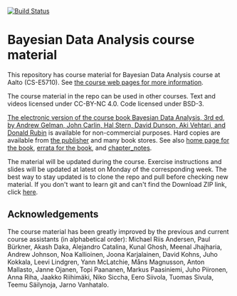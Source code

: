 [![Build Status](https://travis-ci.org/avehtari/BDA_course_Aalto.svg?branch=master)](https://travis-ci.org/avehtari/BDA_course_Aalto)

# Bayesian Data Analysis course material

This repository has course material for Bayesian Data Analysis course at Aalto (CS-E5710). See [the course web pages for more information](https://avehtari.github.io/BDA_course_Aalto/).

The course material in the repo can be used in other courses. Text and videos licensed under CC-BY-NC 4.0. Code licensed under BSD-3.

[The electronic version of the course book
Bayesian Data Analysis, 3rd ed, by Andrew Gelman, John Carlin, Hal
Stern, David Dunson, Aki Vehtari, and Donald Rubin](https://users.aalto.fi/~ave/BDA3.pdf) is available for non-commercial purposes. Hard copies are available from [the publisher](https://www.crcpress.com/Bayesian-Data-Analysis/Gelman-Carlin-Stern-Dunson-Vehtari-Rubin/p/book/9781439840955) and many book stores.
See also [home page for the
book](http://www.stat.columbia.edu/~gelman/book/), [errata for the
book](http://www.stat.columbia.edu/~gelman/book/errata_bda3.txt), and [chapter_notes](chapter_notes).

The material will be updated during the course. Exercise instructions and slides will be updated at latest on Monday of the corresponding week. The best way to stay updated is to clone the repo and pull before checking new material. If you don't want to learn git and can't find the Download ZIP link, click [here](https://github.com/avehtari/BDA_course_Aalto/archive/master.zip).

## Acknowledgements

The course material has been greatly improved by the previous and
current course assistants (in alphabetical order): Michael Riis
Andersen, Paul Bürkner, Akash Daka, Alejandro Catalina, Kunal Ghosh,
Meenal Jhajharia, Andrew Johnson, Noa Kallioinen, Joona Karjalainen,
David Kohns, Juho Kokkala, Leevi Lindgren, Yann McLatchie, Måns
Magnusson, Anton Mallasto, Janne Ojanen, Topi Paananen, Markus
Paasiniemi, Juho Piironen, Anna Riha, Jaakko Riihimäki, Niko Siccha,
Eero Siivola, Tuomas Sivula, Teemu Säilynoja, Jarno Vanhatalo.
